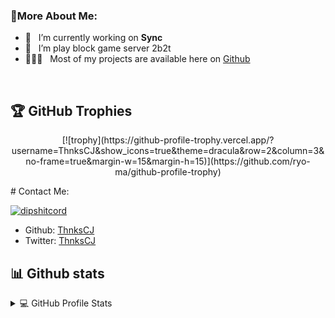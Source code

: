 ### 🧐More About Me:

- 🔭 &nbsp; I’m currently working on **Sync**
- 🌱 &nbsp; I’m play block game server 2b2t
- 👨🏻‍💻 &nbsp; Most of my projects are available here on [Github](https://github.com/ThnksCJ?tab=repositories)
<br>

## 🏆 GitHub Trophies
<p align="center">
[![trophy](https://github-profile-trophy.vercel.app/?username=ThnksCJ&show_icons=true&theme=dracula&row=2&column=3&no-frame=true&margin-w=15&margin-h=15)](https://github.com/ryo-ma/github-profile-trophy)
</p>
# Contact Me:

[![dipshitcord](https://discord.c99.nl/widget/theme-3/644210317861191680.png)](https://discord.com/users/644210317861191680)
- Github: [ThnksCJ](https://github.com/ThnksCJ)
- Twitter: [ThnksCJ](https://twitter.com/ThnksCj)

## 📊 Github stats

<!-- https://github.com/anuraghazra/github-readme-stats -->
<details> 
  <summary>💻 GitHub Profile Stats</summary>
  <br/>
    <a href="https://github.com/anuraghazra/github-readme-stats"><img alt="ThnksCJ" src="https://github-readme-stats.vercel.app/api/top-langs/?username=ThnksCJ&layout=compact&show_icons=true&theme=radical" height="192px"/></a>
  <a href="https://github.com/anuraghazra/github-readme-stats"><img alt="ThnksCJ" src="https://github-readme-stats.vercel.app/api?username=ThnksCJ&show_icons=true&theme=radical" height="192px"/></a>
    <a href="https://github.com/anuraghazra/github-readme-stats"><img alt="ThnksCJ" src="https://metrics.lecoq.io/ThnksCJ" /></a>
  <br/>
  <b>Note:</b> Top languages is only a metric of the languages my public code consists of and doesn't reflect experience or skill level.
</details>

